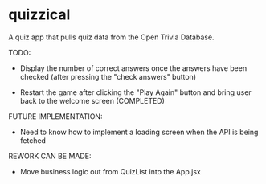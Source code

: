 # quizzical

A quiz app that pulls quiz data from the Open Trivia Database. 

TODO: 

- Display the number of correct answers once the answers have been checked (after pressing the "check answers" button)

- Restart the game after clicking the "Play Again" button and bring user back to the welcome screen (COMPLETED)

FUTURE IMPLEMENTATION: 

- Need to know how to implement a loading screen when the API is being fetched

REWORK CAN BE MADE:

- Move business logic out from QuizList into the App.jsx